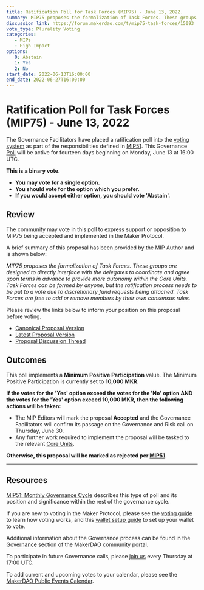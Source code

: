 ```yaml
---
title: Ratification Poll for Task Forces (MIP75) - June 13, 2022.
summary: MIP75 proposes the formalization of Task Forces. These groups will be responsible for coordinating high-level business decisions on behalf of the DAO. They may also work with an associated discretionary fund to realize business objectives.
discussion_link: https://forum.makerdao.com/t/mip75-task-forces/15093
vote_type: Plurality Voting
categories:
   - MIPs
   - High Impact
options:
   0: Abstain
   1: Yes
   2: No
start_date: 2022-06-13T16:00:00
end_date: 2022-06-27T16:00:00
---
```

# Ratification Poll for Task Forces (MIP75) - June 13, 2022

The Governance Facilitators have placed a ratification poll into the [voting system](https://vote.makerdao.com/polling) as part of the responsibilities defined in [MIP51](https://mips.makerdao.com/mips/details/MIP51). This Governance [Poll](https://community-development.makerdao.com/en/learn/governance/on-chain-gov) will be active for fourteen days beginning on Monday, June 13 at 16:00 UTC.

**This is a binary vote.**
- **You may vote for a single option.**
- **You should vote for the option which you prefer.**
- **If you would accept either option, you should vote 'Abstain'.**

## Review

The community may vote in this poll to express support or opposition to MIP75 being accepted and implemented in the Maker Protocol.

A brief summary of this proposal has been provided by the MIP Author and is shown below:

*MIP75 proposes the formalization of Task Forces. These groups are designed to directly interface with the delegates to coordinate and agree upon terms in advance to provide more autonomy within the Core Units. Task Forces can be formed by anyone, but the ratification process needs to be put to a vote due to discretionary fund requests being attached. Task Forces are free to add or remove members by their own consensus rules.*

Please review the links below to inform your position on this proposal before voting.
* [Canonical Proposal Version](https://github.com/makerdao/mips/commit/626570f9e3e20708f6223a463b6e839259e91c76)
* [Latest Proposal Version](https://mips.makerdao.com/mips/details/MIP75)
* [Proposal Discussion Thread](https://forum.makerdao.com/t/mip75-task-forces/15093)

## Outcomes

This poll implements a **Minimum Positive Participation** value. The Minimum Positive Participation is currently set to **10,000 MKR**.

**If the votes for the 'Yes' option exceed the votes for the 'No' option AND the votes for the 'Yes' option exceed 10,000 MKR, then the following actions will be taken:**
* The MIP Editors will mark the proposal **Accepted** and the Governance Facilitators will confirm its passage on the Governance and Risk call on Thursday, June 30.
* Any further work required to implement the proposal will be tasked to the relevant [Core Units](https://mips.makerdao.com/mips/details/MIP38#mip38c2-core-unit-state).

**Otherwise, this proposal will be marked as rejected per [MIP51](https://mips.makerdao.com/mips/details/MIP51#mip51c2-ratification-poll).**

---

## Resources

[MIP51: Monthly Governance Cycle](https://mips.makerdao.com/mips/details/MIP51) describes this type of poll and its position and significance within the rest of the governance cycle.

If you are new to voting in the Maker Protocol, please see the [voting guide](https://community-development.makerdao.com/en/learn/governance/how-voting-works/) to learn how voting works, and this [wallet setup guide](https://community-development.makerdao.com/en/learn/governance/voting-setup/) to set up your wallet to vote.

Additional information about the Governance process can be found in the [Governance](https://community-development.makerdao.com/en/learn/governance) section of the MakerDAO community portal.

To participate in future Governance calls, please [join us](https://github.com/makerdao/community/tree/master/governance/governance-and-risk-meetings) every Thursday at 17:00 UTC.

To add current and upcoming votes to your calendar, please see the [MakerDAO Public Events Calendar](https://calendar.google.com/calendar/embed?src=makerdao.com_3efhm2ghipksegl009ktniomdk%40group.calendar.google.com&ctz=UTC&mode=week&showCalendars=0&showPrint=0).
